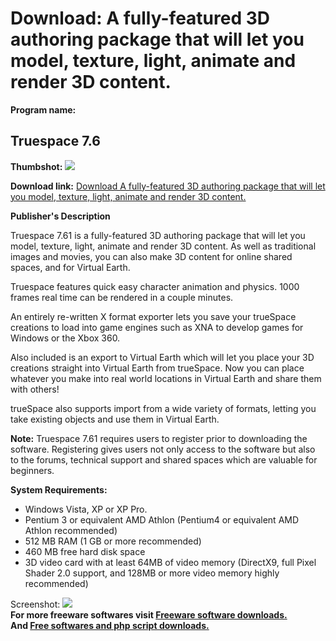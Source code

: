 # Download: A fully-featured 3D authoring package that will let you model, texture, light, animate and render 3D content.

**Program name:**

## Truespace 7.6

  
**Thumbshot:** ![](http://www.freewarefiles.com/screenshot/truespace76_md.jpg)   
  
**Download link:** [Download A fully-featured 3D authoring package that will let you model, texture, light, animate and render 3D content.](http://freesoftwares.boysofts.com/Truespace_program_44749.html)  
  


**Publisher's Description**  
  


Truespace 7.61 is a fully-featured 3D authoring package that will let you model, texture, light, animate and render 3D content. As well as traditional images and movies, you can also make 3D content for online shared spaces, and for Virtual Earth. 

Truespace features quick easy character animation and physics. 1000 frames real time can be rendered in a couple minutes. 

An entirely re-written X format exporter lets you save your trueSpace creations to load into game engines such as XNA to develop games for Windows or the Xbox 360.

Also included is an export to Virtual Earth which will let you place your 3D creations straight into Virtual Earth from trueSpace. Now you can place whatever you make into real world locations in Virtual Earth and share them with others!

trueSpace also supports import from a wide variety of formats, letting you take existing objects and use them in Virtual Earth.

**Note:** Truespace 7.61 requires users to register prior to downloading the software. Registering gives users not only access to the software but also to the forums, technical support and shared spaces which are valuable for beginners.

**System Requirements:**

  * Windows Vista, XP or XP Pro. 
  * Pentium 3 or equivalent AMD Athlon (Pentium4 or equivalent AMD Athlon recommended) 
  * 512 MB RAM (1 GB or more recommended) 
  * 460 MB free hard disk space 
  * 3D video card with at least 64MB of video memory (DirectX9, full Pixel Shader 2.0 support, and 128MB or more video memory highly recommended) 

  
  
Screenshot: ![](http://www.freewarefiles.com/screenshot/truespace76.jpg)   
**For more freeware softwares visit [Freeware software downloads.](http://freesoftwares.boysofts.com/)**   
**And [Free softwares and php script downloads.](http://www.boysofts.com/)**
